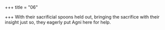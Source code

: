 +++
title = "06"

+++
With their sacrificial spoons held out, bringing the sacrifice with their  insight just so, they eagerly
put Agni here for help.